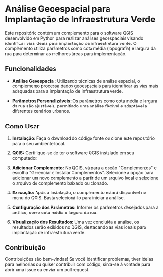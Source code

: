 # Análise Geoespacial para Implantação de Infraestrutura Verde

Este repositório contém um complemento para o software QGIS desenvolvido em Python para realizar análises geoespaciais visando identificar vias ideais para implantação de infraestrutura verde. O complemento utiliza parâmetros como cota média (topografia) e largura da rua para determinar as melhores áreas para implementação.

## Funcionalidades

- **Análise Geoespacial:** Utilizando técnicas de análise espacial, o complemento processa dados geoespaciais para identificar as vias mais adequadas para a implantação de infraestrutura verde.
  
- **Parâmetros Personalizáveis:** Os parâmetros como cota média e largura da rua são ajustáveis, permitindo uma análise flexível e adaptável a diferentes cenários urbanos.

## Como Usar

1. **Instalação:** Faça o download do código fonte ou clone este repositório para o seu ambiente local.
   
2. **QGIS:** Certifique-se de ter o software QGIS instalado em seu computador.

3. **Adicionar Complemento:** No QGIS, vá para a opção "Complementos" e escolha "Gerenciar e Instalar Complementos". Selecione a opção para adicionar um novo complemento a partir de um arquivo local e selecione o arquivo do complemento baixado ou clonado.

4. **Execução:** Após a instalação, o complemento estará disponível no menu do QGIS. Basta selecioná-lo para iniciar a análise.

5. **Configuração dos Parâmetros:** Informe os parâmetros desejados para a análise, como cota média e largura da rua.

6. **Visualização dos Resultados:** Uma vez concluída a análise, os resultados serão exibidos no QGIS, destacando as vias ideais para implantação de infraestrutura verde.

## Contribuição

Contribuições são bem-vindas! Se você identificar problemas, tiver ideias para melhorias ou quiser contribuir com código, sinta-se à vontade para abrir uma issue ou enviar um pull request.
 
